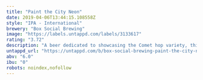 ```yaml
---
title: "Paint the City Neon"
date: 2019-04-06T13:44:15.108558Z
style: "IPA - International"
brewery: "Box Social Brewing"
image: "https://labels.untappd.com/labels/3133617"
rating: "3.72"
description: "A beer dedicated to showcasing the Comet hop variety, this beer boasts bags of grapefruit bittersweet flavours alongside the pine and tropical flavours of Idaho 7. Oats adds a full body that allows the balanced citrus fruit juiciness to stand alongside the long finish."
untappd_url: "https://untappd.com/b/box-social-brewing-paint-the-city-neon/3133617"
abv: "6.0"
ibu: "0"
robots: noindex,nofollow
---
```

